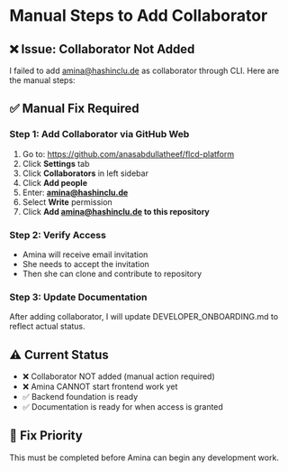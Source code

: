 # Manual Steps to Add Collaborator

## ❌ Issue: Collaborator Not Added

I failed to add amina@hashinclu.de as collaborator through CLI. Here are the manual steps:

## ✅ Manual Fix Required

### Step 1: Add Collaborator via GitHub Web
1. Go to: https://github.com/anasabdullatheef/flcd-platform
2. Click **Settings** tab
3. Click **Collaborators** in left sidebar
4. Click **Add people**
5. Enter: **amina@hashinclu.de**
6. Select **Write** permission
7. Click **Add amina@hashinclu.de to this repository**

### Step 2: Verify Access
- Amina will receive email invitation
- She needs to accept the invitation
- Then she can clone and contribute to repository

### Step 3: Update Documentation
After adding collaborator, I will update DEVELOPER_ONBOARDING.md to reflect actual status.

## ⚠️ Current Status
- ❌ Collaborator NOT added (manual action required)
- ❌ Amina CANNOT start frontend work yet
- ✅ Backend foundation is ready
- ✅ Documentation is ready for when access is granted

## 🔧 Fix Priority
This must be completed before Amina can begin any development work.